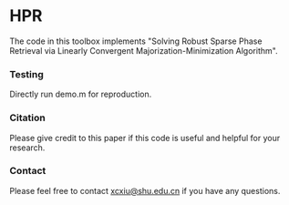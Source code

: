 # HPR


The code in this toolbox implements "Solving Robust Sparse Phase Retrieval via Linearly Convergent Majorization-Minimization Algorithm". 


### Testing
Directly run demo.m for reproduction.

### Citation
Please give credit to this paper if this code is useful and helpful for your research.


### Contact 
Please feel free to contact xcxiu@shu.edu.cn if you have any questions.
